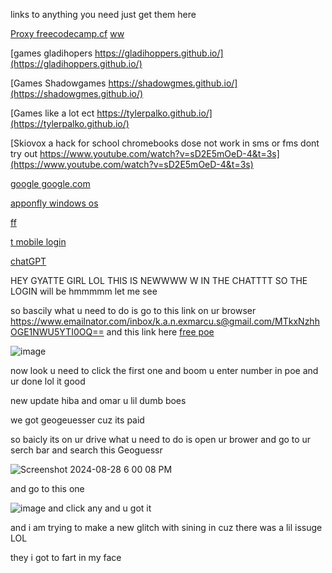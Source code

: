 links to anything you need just get them here

[Proxy freecodecamp.cf](https://freecodecamp.cf/)
[ww](http://4.1.102.3)

[games gladihopers https://gladihoppers.github.io/](https://gladihoppers.github.io/)

[Games Shadowgames https://shadowgmes.github.io/](https://shadowgmes.github.io/)

[Games like a lot ect https://tylerpalko.github.io/](https://tylerpalko.github.io/)

[Skiovox a hack for school chromebooks dose not work in sms or fms dont try out https://www.youtube.com/watch?v=sD2E5mOeD-4&t=3s](https://www.youtube.com/watch?v=sD2E5mOeD-4&t=3s)

[google google.com](https://www.google.com/)

[apponfly windows os](https://app.apponfly.com/trial)

[ff](http://206.15.249.238)

[t mobile login](http://192.168.0.1)

[chatGPT](https://chatgpt.com/)

HEY GYATTE GIRL LOL THIS IS NEWWWW W IN THE CHATTTT SO THE LOGIN will be hmmmmm let me see

so bascily what u need to do is
go to this link on ur browser https://www.emailnator.com/inbox/k.a.n.exmarcu.s@gmail.com/MTkxNzhhOGE1NWU5YTI0OQ==
and this link here
[free poe](https://poe.com/login)

![image](https://github.com/user-attachments/assets/cf688ef7-7bd0-454f-84c7-ce65e56014cc)

now look u need to click the first one and boom u enter number in poe and ur done lol it good



new update hiba and omar u lil dumb boes

we got geogeuesser cuz its paid 

so baicly its on ur drive what u need to do is open ur brower and go to ur serch bar and search this Geoguessr

![Screenshot 2024-08-28 6 00 08 PM](https://github.com/user-attachments/assets/070aef31-8655-4fa5-baf9-7e91c7ffeb01)

and go to this one

![image](https://github.com/user-attachments/assets/38f15365-5fd0-4d32-87d4-8b6875844caf)
and click any and u got it 

and i am trying to make a new glitch
with sining in cuz there was a lil issuge LOL

they i got to fart in my face
